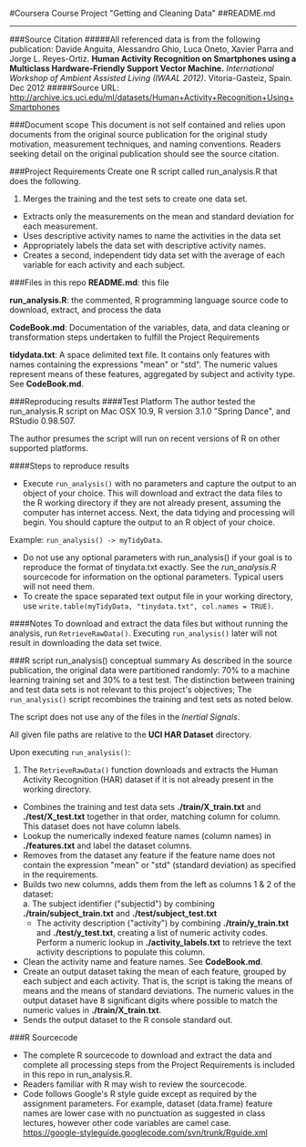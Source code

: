 #Coursera Course Project "Getting and Cleaning Data"
##README.md
***
###Source Citation
#####All referenced data is from the following publication:
Davide Anguita, Alessandro Ghio, Luca Oneto, Xavier Parra and Jorge L. Reyes-Ortiz.
**Human Activity Recognition on Smartphones using a Multiclass Hardware-Friendly Support Vector Machine.**
_International Workshop of Ambient Assisted Living (IWAAL 2012)_. Vitoria-Gasteiz, Spain. Dec 2012
#####Source URL:
<http://archive.ics.uci.edu/ml/datasets/Human+Activity+Recognition+Using+Smartphones>

###Document scope
This document is not self contained and relies upon documents from the original source publication for the original study motivation, measurement techniques, and naming conventions. Readers seeking detail on the original publication should see the source citation.

###Project Requirements
Create one R script called run_analysis.R that does the following.

1. Merges the training and the test sets to create one data set.
- Extracts only the measurements on the mean and standard deviation for each measurement. 
- Uses descriptive activity names to name the activities in the data set
- Appropriately labels the data set with descriptive activity names. 
- Creates a second, independent tidy data set with the average of each variable for each activity and each subject.

###Files in this repo
**README.md**: this file

**run_analysis.R**: the commented, R programming language source code to download, extract, and process the data

**CodeBook.md**: Documentation of the variables, data, and data cleaning or transformation steps undertaken to fulfill the Project Requirements

**tidydata.txt**: A space delimited text file. It contains only features with names containing the expressions "mean" or "std". The numeric values represent means of these features, aggregated by subject and activity type. See **CodeBook.md**.

###Reproducing results
####Test Platform
The author tested the run_analysis.R script on Mac OSX 10.9, R version 3.1.0 "Spring Dance", and RStudio 0.98.507.

The author presumes the script will run on recent versions of R on other supported platforms.

####Steps to reproduce results
* Execute `run_analysis()` with no parameters and capture the output to an object of your choice. This will download and extract the data files to the R working directory if they are not already present, assuming the computer has internet access. Next, the data tidying and processing will begin. You should capture the output to an R object of your choice.

Example: `run_analysis() -> myTidyData`.

* Do not use any optional parameters with run_analysis() if your goal is to reproduce the format of tinydata.txt exactly. See the _run_analysis.R_ sourcecode for information on the optional parameters. Typical users will not need them.
* To create the space separated text output file in your working directory, use `write.table(myTidyData, "tinydata.txt", col.names = TRUE)`.

####Notes
To download and extract the data files but without running the analysis, run `RetrieveRawData()`. Executing `run_analysis()` later will not result in downloading the data set twice.

###R script run_analysis() conceptual summary
As described in the source publication, the original data were partitioned randomly: 70% to a machine learning training set and 30% to a test test. The distinction between training and test data sets is not relevant to this project's objectives; The `run_analysis()` script recombines the training and test sets as noted below.  

The script does not use any of the files in the _Inertial Signals_.  

All given file paths are relative to the **UCI HAR Dataset** directory.

Upon executing `run_analysis()`:

1. The `RetrieveRawData()` function downloads and extracts the Human Activity Recognition (HAR) dataset if it is not already present in the working directory.
- Combines the training and test data sets **./train/X_train.txt** and **./test/X_test.txt** together in that order, matching column for column. This dataset does not have column labels.
- Lookup the numerically indexed feature names (column names) in **./features.txt** and label the dataset columns.
- Removes from the dataset any feature if the feature name does not contain the expression "mean" or "std" (standard deviation) as specified in the requirements.
- Builds two new columns, adds them from the left as columns 1 & 2 of the dataset:  
   a. The subject identifier ("subjectid") by combining **./train/subject_train.txt** and **./test/subject_test.txt**  
   - The activity description ("activity") by combining **./train/y_train.txt** and **./test/y_test.txt**, creating a list of numeric activity codes. Perform a numeric lookup in **./activity_labels.txt** to retrieve the text activity descriptions to populate this column.
- Clean the activity name and feature names. See **CodeBook.md**.
- Create an output dataset taking the mean of each feature, grouped by each subject and each activity. That is, the script is taking the means of means and the means of standard deviations.
The numeric values in the output dataset have 8 significant digits where possible to match the numeric values in **./train/X_train.txt**.  
- Sends the output dataset to the R console standard out.

###R Sourcecode
* The complete R sourcecode to download and extract the data and complete all processing steps from the Project Requirements is included in this repo in run_analysis.R.  
* Readers familiar with R may wish to review the sourcecode.
* Code follows Google's R style guide except as required by the assignment parameters. For example, dataset (data.frame) feature names are lower case with no punctuation as suggested in class lectures, however other code variables are camel case.  
<https://google-styleguide.googlecode.com/svn/trunk/Rguide.xml>

